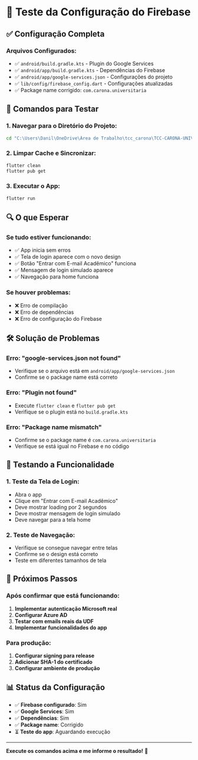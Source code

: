 # 🧪 Teste da Configuração do Firebase

## ✅ Configuração Completa

### **Arquivos Configurados:**
- ✅ `android/build.gradle.kts` - Plugin do Google Services
- ✅ `android/app/build.gradle.kts` - Dependências do Firebase
- ✅ `android/app/google-services.json` - Configurações do projeto
- ✅ `lib/config/firebase_config.dart` - Configurações atualizadas
- ✅ Package name corrigido: `com.carona.universitaria`

## 🚀 Comandos para Testar

### **1. Navegar para o Diretório do Projeto:**
```bash
cd "C:\Users\Danil\OneDrive\Área de Trabalho\tcc_carona\TCC-CARONA-UNIVERSIT-RIO"
```

### **2. Limpar Cache e Sincronizar:**
```bash
flutter clean
flutter pub get
```

### **3. Executar o App:**
```bash
flutter run
```

## 🔍 O que Esperar

### **Se tudo estiver funcionando:**
- ✅ App inicia sem erros
- ✅ Tela de login aparece com o novo design
- ✅ Botão "Entrar com E-mail Acadêmico" funciona
- ✅ Mensagem de login simulado aparece
- ✅ Navegação para home funciona

### **Se houver problemas:**
- ❌ Erro de compilação
- ❌ Erro de dependências
- ❌ Erro de configuração do Firebase

## 🛠️ Solução de Problemas

### **Erro: "google-services.json not found"**
- Verifique se o arquivo está em `android/app/google-services.json`
- Confirme se o package name está correto

### **Erro: "Plugin not found"**
- Execute `flutter clean` e `flutter pub get`
- Verifique se o plugin está no `build.gradle.kts`

### **Erro: "Package name mismatch"**
- Confirme se o package name é `com.carona.universitaria`
- Verifique se está igual no Firebase e no código

## 📱 Testando a Funcionalidade

### **1. Teste da Tela de Login:**
- Abra o app
- Clique em "Entrar com E-mail Acadêmico"
- Deve mostrar loading por 2 segundos
- Deve mostrar mensagem de login simulado
- Deve navegar para a tela home

### **2. Teste de Navegação:**
- Verifique se consegue navegar entre telas
- Confirme se o design está correto
- Teste em diferentes tamanhos de tela

## 🔧 Próximos Passos

### **Após confirmar que está funcionando:**
1. **Implementar autenticação Microsoft real**
2. **Configurar Azure AD**
3. **Testar com emails reais da UDF**
4. **Implementar funcionalidades do app**

### **Para produção:**
1. **Configurar signing para release**
2. **Adicionar SHA-1 do certificado**
3. **Configurar ambiente de produção**

## 📊 Status da Configuração

- ✅ **Firebase configurado**: Sim
- ✅ **Google Services**: Sim
- ✅ **Dependências**: Sim
- ✅ **Package name**: Corrigido
- ⏳ **Teste do app**: Aguardando execução

---

**Execute os comandos acima e me informe o resultado!** 🚀

